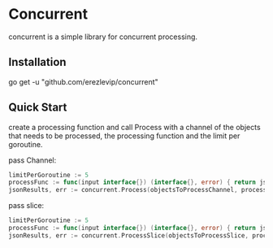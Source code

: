 # Concurrent

concurrent is a simple library for concurrent processing.

## Installation
go get -u "github.com/erezlevip/concurrent"

## Quick Start

create a processing function and call Process with a channel of the objects that needs to be processed, the processing function and the limit per goroutine.

pass Channel:
```go
limitPerGoroutine := 5
processFunc := func(input interface{}) (interface{}, error) { return json.Marshal(input) }
jsonResults, err := concurrent.Process(objectsToProcessChannel, processFunc, limitPerGoroutine)
```

pass slice:
```go
limitPerGoroutine := 5
processFunc := func(input interface{}) (interface{}, error) { return json.Marshal(input) }
jsonResults, err := concurrent.ProcessSlice(objectsToProcessSlice, processFunc, limitPerGoroutine)
```